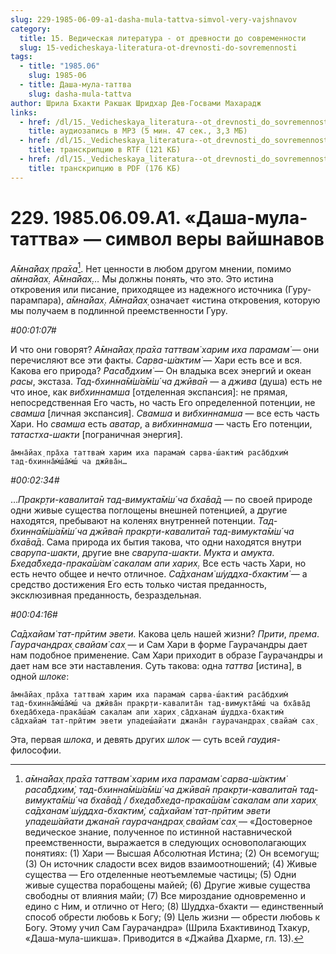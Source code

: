 ```yaml
---
slug: 229-1985-06-09-a1-dasha-mula-tattva-simvol-very-vajshnavov
category:
  title: 15. Ведическая литература - от древности до современности
  slug: 15-vedicheskaya-literatura-ot-drevnosti-do-sovremennosti
tags:
  - title: "1985.06"
    slug: 1985-06
  - title: Даша-мула-таттва
    slug: dasha-mula-tattva
author: Шрила Бхакти Ракшак Шридхар Дев-Госвами Махарадж
links:
  - href: /dl/15._Vedicheskaya_literatura--ot_drevnosti_do_sovremennosti/229_1985.06.09.A1_SridharMj_Dasha-mula-tattva-simvol_very_vayshnavov.mp3
    title: аудиозапись в MP3 (5 мин. 47 сек., 3,3 МБ)
  - href: /dl/15._Vedicheskaya_literatura--ot_drevnosti_do_sovremennosti/229_1985.06.09.A1_SridharMj_Dasha-mula-tattva-simvol_very_vayshnavov.rtf
    title: транскрипцию в RTF (121 КБ)
  - href: /dl/15._Vedicheskaya_literatura--ot_drevnosti_do_sovremennosti/229_1985.06.09.A1_SridharMj_Dasha-mula-tattva-simvol_very_vayshnavov.pdf
    title: транскрипцию в PDF (176 КБ)
---
```


# 229. 1985.06.09.A1. «Даша-мула-таттва» — символ веры вайшнавов

*А̄мна̄йах̣ пра̄ха*[^_ftn1]. Нет ценности в любом другом мнении, помимо *а̄мна̄йах̣. А̄мна̄йах̣…* Мы должны понять, что это. Это истина откровения или писание, приходящее из надежного источника (Гуру-парампара), *а̄мна̄йах̣*. *А̄мна̄йах̣* означает «истина откровения, которую мы получаем в подлинной преемственности Гуру.

*#00:01:07#*

И что они говорят? *А̄мна̄йах̣ пра̄ха таттвам̇ харим иха парамам̇* — они перечисляют все эти факты. *Сарва-ш́актим̇* — Хари есть все и вся. Какова его природа? *Раса̄бдхим̇* — Он владыка всех энергий и океан *расы*, экстаза. *Тад-бхинна̄м̇ш́а̄м̇ш́ ча джӣва̄н* — а *джива* (душа) есть не что иное, как *вибхиннамша* [отделенная экспансия]: не прямая, непосредственная Его часть, но часть Его определенной потенции, не *свамша* [личная экспансия]. *Свамша* и *вибхиннамша* — все есть часть Хари. Но *свамша* есть *аватар*, а *вибхиннамша* — часть Его потенции, *татастха-шакти* [пограничная энергия].

    а̄мна̄йах̣ пра̄ха таттвам̇ харим иха парамам̇ сарва-ш́актим̇ раса̄бдхим̇
    тад-бхинна̄м̇ш́а̄м̇ш́ ча джӣва̄н…

*#00:02:34#*

…*Пракр̣ти-кавалита̄н тад-вимукта̄м̇ш́ ча бха̄ва̄д* — по своей природе одни живые существа поглощены внешней потенцией, а другие находятся, пребывают на коленях внутренней потенции. *Тад-бхинна̄м̇ш́а̄м̇ш́ ча джӣва̄н пракр̣ти-кавалита̄н тад-вимукта̄м̇ш́ ча бха̄ва̄д*. Сама природа их бытия такова, что одни находятся внутри *сварупа-шакти*, другие вне *сварупа-шакти*. *Мукта* и *амукта*. *Бхеда̄бхеда-прака̄ш́ам̇ сакалам апи харих̣.* Все есть часть Хари, но есть нечто общее и нечто отличное. *Са̄дханам̇ ш́уддха-бхактим̇* — а средство достижения Его есть только чистая преданность, эксклюзивная преданность, безраздельная.

*#00:04:16#*

*Са̄дхайам̇ тат-прӣтим эвети.* Какова цель нашей жизни? *Прити*, *према*. *Гаурачандрах̣ свайам̇ сах̣* — и Сам Хари в форме Гаурачандры дает нам подобное применение. Сам Хари приходит в образе Гаурачандры и дает нам все эти наставления. Суть такова: одна *таттва* [истина], в одной *шлоке*:

    а̄мна̄йах̣ пра̄ха таттвам̇ харим иха парамам̇ сарва-ш́актим̇ раса̄бдхим̇
    тад-бхинна̄м̇ш́а̄м̇ш́ ча джӣва̄н пракр̣ти-кавалита̄н тад-вимукта̄м̇ш́ ча бха̄ва̄д
    бхеда̄бхеда-прака̄ш́ам̇ сакалам апи харих̣ са̄дханам̇ ш́уддха-бхактим̇
    са̄дхайам̇ тат-прӣтим эвети упадеш́айати джана̄н гаурачандрах̣ свайам̇ сах̣

Эта, первая *шлока*, и девять других *шлок* — суть всей *гаудия*-философии.



[^_ftn1]: *а̄мна̄йах̣ пра̄ха таттвам̇ харим иха парамам̇ сарва-ш́актим̇ раса̄бдхим̇, тад-бхинна̄м̇ш́а̄м̇ш́ ча джӣва̄н пракр̣ти-кавалита̄н тад-вимукта̄м̇ш́ ча бха̄ва̄д / бхеда̄бхеда-прака̄ш́ам̇ сакалам апи харих̣ са̄дханам̇ ш́уддха-бхактим̇, са̄дхайам̇ тат-прӣтим эвети упадеш́айати джана̄н гаурачандрах̣ свайам̇ сах̣* — «Достоверное ведическое знание, полученное по истинной наставнической преемственности, выражается в следующих основополагающих понятиях: (1) Хари — Высшая Абсолютная Истина; (2) Он всемогущ; (3) Он источник сладости всех видов взаимоотношений; (4) Живые существа — Его отделенные неотъемлемые частицы; (5) Одни живые существа порабощены майей; (6) Другие живые существа свободны от влияния майи; (7) Все мироздание одновременно и едино с Ним, и отлично от Него; (8) Шуддха-бхакти — единственный способ обрести любовь к Богу; (9) Цель жизни — обрести любовь к Богу. Этому учил Сам Гаурачандра» (Шрила Бхактивинод Тхакур, «Даша-мула-шикша». Приводится в «Джайва Дхарме, гл. 13).

